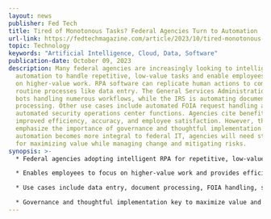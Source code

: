 ```yaml
---
layout: news
publisher: Fed Tech
title: Tired of Monotonous Tasks? Federal Agencies Turn to Automation
url-link: https://fedtechmagazine.com/article/2023/10/tired-monotonous-tasks-federal-agencies-turn-automation
topic: Technology
keywords: "Artificial Intelligence, Cloud, Data, Software"
publication-date: October 09, 2023
description: Many federal agencies are increasingly looking to intelligent
  automation to handle repetitive, low-value tasks and enable employees to focus
  on higher-value work. RPA software can replicate human actions to complete
  routine processes like data entry. The General Services Administration has
  bots handling numerous workflows, while the IRS is automating document
  processing. Other use cases include automated FOIA request handling and
  automated security operations center functions. Agencies cite benefits like
  improved efficiency, accuracy, and employee satisfaction. However, they also
  emphasize the importance of governance and thoughtful implementation. As
  automation becomes more integral to federal IT, agencies will need strategies
  for maximizing value while managing change and mitigating risks.
synopsis: >-
  * Federal agencies adopting intelligent RPA for repetitive, low-value tasks.

  * Enables employees to focus on higher-value work and provides efficiency/accuracy gains.

  * Use cases include data entry, document processing, FOIA handling, security operations.

  * Governance and thoughtful implementation key to maximize value and manage risks.
---
```

